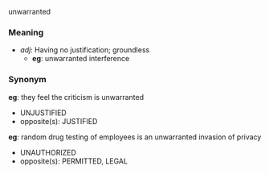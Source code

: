 unwarranted
### Meaning
+ _adj_: Having no justification; groundless
    + __eg__: unwarranted interference

### Synonym

__eg__: they feel the criticism is unwarranted

+ UNJUSTIFIED
+ opposite(s): JUSTIFIED

__eg__: random drug testing of employees is an unwarranted invasion of privacy

+ UNAUTHORIZED
+ opposite(s): PERMITTED, LEGAL


